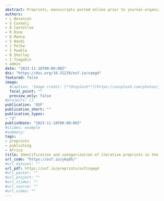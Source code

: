 ```yaml
---
abstract: Preprints, manuscripts posted online prior to journal-organized peer-review, are an alternative to the traditional, slow, expensive, and inequitable journal publication system. They enable earlier sharing of research outcomes and can even be used to obtain early feedback on work in progress. We aim to identify such alternative uses of preprints, including works-in-progress that are deposited and updated as preprints (iterative preprints). We rely first on a computational approach to identify alternative preprints that we then qualitatively assess. We aim to communicate our approach and results to the community as an iterative preprint itself. In this version, we present our computational approach and initial exploratory results as we seek feedback on our methodology.
authors:
- L Besancon
- S Carmali
- A Castelloe
- R Dine
- D Manna
- S Nandi
- J Polka
- I Puebla
- R Shelley
- I Tsagakis
- admin
date: "2023-11-18T00:00:00Z"
doi: "https://doi.org/10.31219/osf.io/sqeg4"
featured: false
image:
  #caption: 'Image credit: [**Unsplash**](https://unsplash.com/photos/jdD8gXaTZsc)'
  focal_point: ""
  preview_only: false
#projects: []
publication: 'OSF'
publication_short: ""
publication_types:
- "2"
publishDate: "2023-11-18T00:00:00Z"
#slides: example
#summary: 
tags:
- preprints
- publishing
- Africa
title: Identification and categorization of iterative preprints in the life sciences
url_code: "https://osf.io/ykqdh/"
#url_dataset: ""
url_pdf: https://osf.io/preprints/osf/sqeg4
#url_poster: ""
#url_project: ""
#url_slides: ""
#url_source: ""
#url_video: ""
---
```




